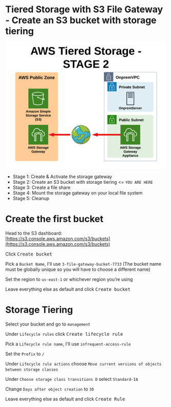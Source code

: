 # Tiered Storage with S3 File Gateway - Create an S3 bucket with storage tiering

![Architecture](https://github.com/fldbock/aws-tiered-storage/blob/main/02_LABINSTRUCTIONS/STAGE2.png)

- Stage 1: Create & Activate the storage gateway
- Stage 2: Create an S3 bucket with storage tiering <= `YOU ARE HERE`
- Stage 3: Create a file share
- Stage 4: Mount the storage gateway on your local file system
- Stage 5: Cleanup

# Create the first bucket
Head to the S3 dashboard: [https://s3.console.aws.amazon.com/s3/buckets](https://s3.console.aws.amazon.com/s3/buckets)

Click <kbd>Create bucket</kbd>

Pick a `Bucket Name`, I'll use `3-file-gateway-bucket-7733` (The bucket name must be globally unique so you will have to choose a different name)

Set the region to `us-east-1` or whichever region you’re using

Leave everything else as default and click <kbd>Create bucket</kbd>

# Storage Tiering

Select your bucket and go to `management`

Under `Lifecycle rules` click <kbd>Create lifecycle rule</kbd>  

Pick a `Lifecycle rule name`, I'll use `infrequent-access-rule`

Set the `Prefix` to `/`

Under `Lifecycle rule actions` choose `Move current versions of objects between storage classes`

Under `Choose storage class transitions
D` select `Standard-IA` 

Change `Days after object creation` to `30`

Leave everything else as default and click <kbd>Create Rule</kbd>
